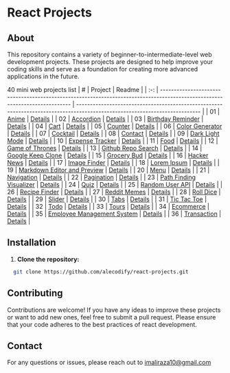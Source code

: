 # React Projects

## About

This repository contains a variety of beginner-to-intermediate-level web development projects. These projects are designed to help improve your coding skills and serve as a foundation for creating more advanced applications in the future.

40 mini web projects list
|  #  | Project                                                                                                                     | Readme                                                                                                                     |
| :-: | --------------------------------------------------------------------------------------------------------------------------- | --------------------------------------------------------------------------------------------------------------------------- |
| 01  | [Anime](https://github.com/alecodify/react-projects/tree/main/01-anime)  |  [Details](https://github.com/alecodify/react-projects/blob/main/01-anime/Readme.md)      |
| 02  | [Accordion](https://github.com/alecodify/react-projects/tree/main/02-accordion)  |  [Details](https://github.com/alecodify/react-projects/blob/main/02-accordion/Readme.md)      |
| 03  | [Birthday Reminder](https://github.com/alecodify/react-projects/tree/main/03-birthday-reminder)  |  [Details](https://github.com/alecodify/react-projects/blob/main/03-birthday-reminder/readme.md)      |
| 04  | [Cart](https://github.com/alecodify/react-projects/tree/main/04-cart)  |  [Details](https://github.com/alecodify/react-projects/blob/main/04-cart/readme.md)      |
| 05  | [Counter](https://github.com/alecodify/react-projects/tree/main/05-counter)  |  [Details](https://github.com/alecodify/react-projects/blob/main/05-counter/readme.md)      |
| 06  | [Color Generator](https://github.com/alecodify/react-projects/tree/main/06-color-generator)  |  [Details](https://github.com/alecodify/react-projects/blob/main/06-color-generator/readme.md)      |
| 07  | [Cocktail](https://github.com/alecodify/react-projects/tree/main/07-cocktail)  |  [Details](https://github.com/alecodify/react-projects/blob/main/07-cocktail/readme.md)      |
| 08  | [Contact](https://github.com/alecodify/react-projects/tree/main/08-contact)  |  [Details](https://github.com/alecodify/react-projects/blob/main/08-contact/readme.md)      |
| 09  | [Dark Light Mode](https://github.com/alecodify/react-projects/tree/main/09-dark-light-mode)  |  [Details](https://github.com/alecodify/react-projects/blob/main/09-dark-light-mode/readme.md)      |
| 10  | [Expense Tracker](https://github.com/alecodify/react-projects/tree/main/10-expense-tracker)  |  [Details](https://github.com/alecodify/react-projects/blob/main/10-expense-tracker/readme.md)      |
| 11  | [Food](https://github.com/alecodify/react-projects/tree/main/11-food)  |  [Details](https://github.com/alecodify/react-projects/blob/main/11-food/readme.md)      |
| 12  | [Game of Thrones](https://github.com/alecodify/react-projects/tree/main/12-game-of-thrones)  |  [Details](https://github.com/alecodify/react-projects/blob/main/12-game-of-thrones/readme.md)      |
| 13  | [Github Repo Search](https://github.com/alecodify/react-projects/tree/main/13-github-repo-search)  |  [Details](https://github.com/alecodify/react-projects/blob/main/13-github-repo-search/readme.md)      |
| 14  | [Google Keep Clone](https://github.com/alecodify/react-projects/tree/main/14-google-keep-clone)  |  [Details](https://github.com/alecodify/react-projects/blob/main/14-google-keep-clone/readme.md)      |
| 15  | [Grocery Bud](https://github.com/alecodify/react-projects/tree/main/15-grocery-bud)  |  [Details](https://github.com/alecodify/react-projects/blob/main/15-grocery-bud/readme.md)      |
| 16  | [Hacker News](https://github.com/alecodify/react-projects/tree/main/16-hacker-news)  |  [Details](https://github.com/alecodify/react-projects/blob/main/16-hacker-news/readme.md)      |
| 17  | [Image Finder](https://github.com/alecodify/react-projects/tree/main/17-image-finder)  |  [Details](https://github.com/alecodify/react-projects/blob/main/17-image-finder/readme.md)      |
| 18  | [Lorem Ipsum](https://github.com/alecodify/react-projects/tree/main/18-lorem-ipsum)  |  [Details](https://github.com/alecodify/react-projects/blob/main/18-lorem-ipsum/readme.md)      |
| 19  | [Markdown Editor and Preview](https://github.com/alecodify/react-projects/tree/main/19-markdown-editor-and-preview)  |  [Details](https://github.com/alecodify/react-projects/blob/main/19-markdown-editor-and-preview/readme.md)      |
| 20  | [Menu](https://github.com/alecodify/react-projects/tree/main/20-menu)  |  [Details](https://github.com/alecodify/react-projects/blob/main/20-menu/readme.md)      |
| 21  | [Navigation](https://github.com/alecodify/react-projects/tree/main/21-navigation)  |  [Details](https://github.com/alecodify/react-projects/blob/main/21-navigation/readme.md)      |
| 22  | [Pagination](https://github.com/alecodify/react-projects/tree/main/22-pagination)  |  [Details](https://github.com/alecodify/react-projects/blob/main/22-pagination/readme.md)      |
| 23  | [Path Finding Visualizer](https://github.com/alecodify/react-projects/tree/main/23-path-finding-visualizer)  |  [Details](https://github.com/alecodify/react-projects/blob/main/23-path-finding-visualizer/readme.md)      |
| 24  | [Quiz](https://github.com/alecodify/react-projects/tree/main/24-quiz)  |  [Details](https://github.com/alecodify/react-projects/blob/main/24-quiz/readme.md)      |
| 25  | [Random User API](https://github.com/alecodify/react-projects/tree/main/25-random-user-api)  |  [Details](https://github.com/alecodify/react-projects/blob/main/25-random-user-api/readme.md)      |
| 26  | [Recipe Finder](https://github.com/alecodify/react-projects/tree/main/26-recipe-finder)  |  [Details](https://github.com/alecodify/react-projects/blob/main/26-recipe-finder/readme.md)      |
| 27  | [Reddit Memes](https://github.com/alecodify/react-projects/tree/main/27-reddit-memes)  |  [Details](https://github.com/alecodify/react-projects/blob/main/27-reddit-memes/readme.md)      |
| 28  | [Roll Dice](https://github.com/alecodify/react-projects/tree/main/28-roll-dice)  |  [Details](https://github.com/alecodify/react-projects/blob/main/28-roll-dice/readme.md)      |
| 29  | [Slider](https://github.com/alecodify/react-projects/tree/main/29-slider)  |  [Details](https://github.com/alecodify/react-projects/blob/main/29-slider/readme.md)      |
| 30  | [Tabs](https://github.com/alecodify/react-projects/tree/main/30-tabs)  |  [Details](https://github.com/alecodify/react-projects/blob/main/30-tabs/readme.md)      |
| 31  | [Tic Tac Toe](https://github.com/alecodify/react-projects/tree/main/31-tic-tac-toe)  |  [Details](https://github.com/alecodify/react-projects/blob/main/31-tic-tac-toe/readme.md)      |
| 32  | [Todo](https://github.com/alecodify/react-projects/tree/main/32-todo)  |  [Details](https://github.com/alecodify/react-projects/blob/main/32-todo/readme.md)      |
| 33  | [Tours](https://github.com/alecodify/react-projects/tree/main/33-tours)  |  [Details](https://github.com/alecodify/react-projects/blob/main/33-tours/readme.md)      |
| 34  | [Ecommerce](https://github.com/alecodify/react-projects/tree/main/34-ecommerce)  |  [Details](https://github.com/alecodify/react-projects/blob/main/34-ecommerce/readme.md)      |
| 35  | [Employee Management System](https://github.com/alecodify/react-projects/tree/main/35-employee-managament-system)  |  [Details](https://github.com/alecodify/react-projects/blob/main/35-employee-managament-system/readme.md)      |
| 36  | [Transaction](https://github.com/alecodify/react-projects/tree/main/36-transaction)  |  [Details](https://github.com/alecodify/react-projects/blob/main/36-transaction/readme.md)      |

## Installation

1. **Clone the repository:**
```bash
  git clone https://github.com/alecodify/react-projects.git
```

## Contributing
Contributions are welcome! If you have any ideas to improve these projects or want to add new ones, feel free to submit a pull request. Please ensure that your code adheres to the best practices of react development.

## Contact
For any questions or issues, please reach out to imaliraza10@gmail.com











